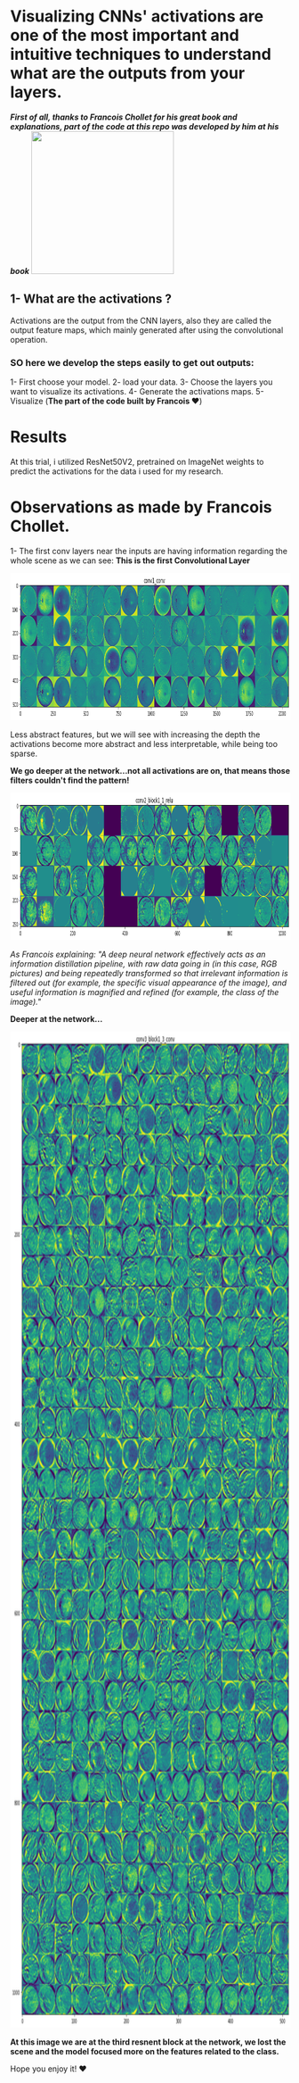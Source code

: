 # Visualizing CNNs' activations are one of the most important and intuitive techniques to understand what are the outputs from your layers.
***First of all, thanks to Francois Chollet for his great book and explanations, part of the code at this repo was developed by him at his book***
<code><img src="https://i.pinimg.com/originals/7b/db/5e/7bdb5e02f5b896af975897a4b5adc4f2.png" width="256"  height="256"></code>

## 1- What are the activations ?
Activations are the output from the CNN layers, also they are called the output feature maps, which mainly generated after using the convolutional operation.

### SO here we develop the steps easily to get out outputs:
1- First choose your model.
2- load your data.
3- Choose the layers you want to visualize its activations.
4- Generate the activations maps.
5- Visualize (**The part of the code built by Francois ❤**)

# Results
At this trial, i utilized ResNet50V2, pretrained on ImageNet weights to predict the activations for the data i used for my research.

# Observations as made by Francois Chollet.

1- The first conv layers near the inputs are having information regarding the whole scene as we can see:
**This is the first Convolutional Layer**

<code><img src="https://github.com/MohamedFarag21/ComputerVision-projects/blob/main/CNN_Interpretability/Activations_Visualization/Images/conv1_conv.png?raw=true" width="933"  height="264"></code>

Less abstract features, but we will see with increasing the depth the activations become more abstract and less interpretable, while being too sparse.

**We go deeper at the network...not all activations are on, that means those filters couldn't find the pattern!**

<code><img src="https://github.com/MohamedFarag21/ComputerVision-projects/blob/main/CNN_Interpretability/Activations_Visualization/Images/conv2_block1_1_relu.png?raw=true" width="933"  height="264"></code>

*As Francois explaining: "A deep neural
network effectively acts as an information distillation pipeline, with raw data going in
(in this case, RGB pictures) and being repeatedly transformed so that irrelevant information
is filtered out (for example, the specific visual appearance of the image), and
useful information is magnified and refined (for example, the class of the image)."*

**Deeper at the network...**

<code><img src="https://github.com/MohamedFarag21/ComputerVision-projects/blob/main/CNN_Interpretability/Activations_Visualization/Images/conv3_block1_3_conv.png?raw=true" width="939"  height="1786"></code>

**At this image we are at the third resnent block at the network, we lost the scene and the model focused more on the features related to the class.**

Hope you enjoy it! ❤️









